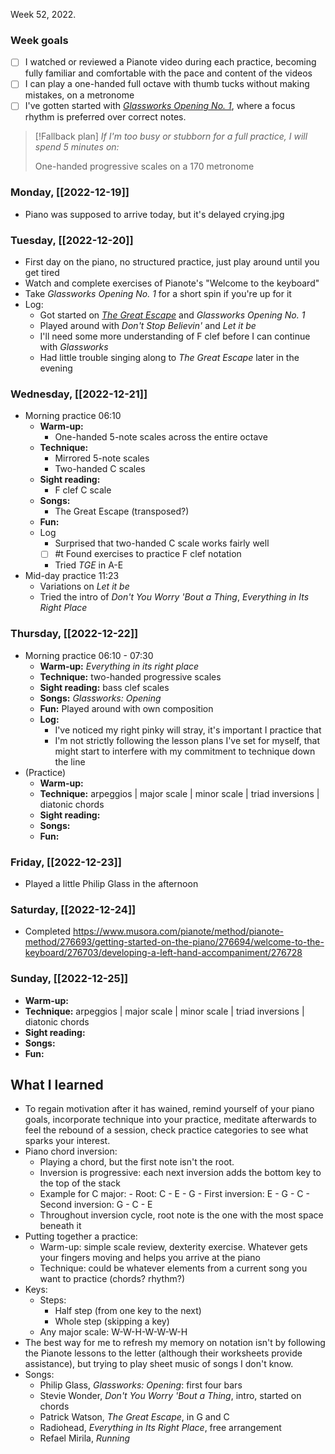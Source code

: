 ---
---
Week 52, 2022.

### Week goals
- [ ] I watched or reviewed a Pianote video during each practice, becoming fully familiar and comfortable with the pace and content of the videos
- [ ] I can play a one-handed full octave with thumb tucks without making mistakes, on a metronome
- [ ] I've gotten started with _[Glassworks Opening No. 1](https://musescore.com/user/192873/scores/8338037)_, where a focus rhythm is preferred over correct notes.

> [!Fallback plan] 
> _If I'm too busy or stubborn for a full practice, I will spend 5 minutes on:_
> 
> One-handed progressive scales on a 170 metronome

### Monday, [[2022-12-19]]
- Piano was supposed to arrive today, but it's delayed crying.jpg

### Tuesday, [[2022-12-20]]
- First day on the piano, no structured practice, just play around until you get tired
- Watch and complete exercises of Pianote's "Welcome to the keyboard"
- Take _Glassworks Opening No. 1_ for a short spin if you're up for it
- Log:
	- Got started on _[The Great Escape](https://musescore.com/official_author/scores/6922648)_ and _Glassworks Opening No. 1_
	- Played around with _Don't Stop Believin'_ and _Let it be_
	- I'll need some more understanding of F clef before I can continue with _Glassworks_
	- Had little trouble singing along to _The Great Escape_ later in the evening

### Wednesday, [[2022-12-21]]
- Morning practice 06:10
	- **Warm-up:** 
		- One-handed 5-note scales across the entire octave
	- **Technique:** 
		- Mirrored 5-note scales
		- Two-handed C scales
	- **Sight reading:** 
		- F clef C scale
	- **Songs:** 
		- The Great Escape (transposed?)
	- **Fun:** 
	- Log
		- Surprised that two-handed C scale works fairly well
		- [ ] #t Found exercises to practice F clef notation
		- Tried _TGE_ in A-E
- Mid-day practice 11:23
	- Variations on _Let it be_
	- Tried the intro of _Don't You Worry 'Bout a Thing_, _Everything in Its Right Place_

### Thursday, [[2022-12-22]]
- Morning practice 06:10 - 07:30
	- **Warm-up:** _Everything in its right place_
	- **Technique:** two-handed progressive scales
	- **Sight reading:** bass clef scales
	- **Songs:** _Glassworks: Opening_
	- **Fun:** Played around with own composition
	- **Log:**
		- I've noticed my right pinky will stray, it's important I practice that
		- I'm not strictly following the lesson plans I've set for myself, that might start to interfere with my commitment to technique down the line
- (Practice)
	- **Warm-up:** 
	- **Technique:** arpeggios | major scale | minor scale | triad inversions | diatonic chords
	- **Sight reading:** 
	- **Songs:** 
	- **Fun:** 


### Friday, [[2022-12-23]]
- Played a little Philip Glass in the afternoon

### Saturday, [[2022-12-24]]
- Completed https://www.musora.com/pianote/method/pianote-method/276693/getting-started-on-the-piano/276694/welcome-to-the-keyboard/276703/developing-a-left-hand-accompaniment/276728

### Sunday, [[2022-12-25]]
- **Warm-up:** 
- **Technique:** arpeggios | major scale | minor scale | triad inversions | diatonic chords
- **Sight reading:** 
- **Songs:** 
- **Fun:** 


## What I learned
- To regain motivation after it has wained, remind yourself of your piano goals, incorporate technique into your practice, meditate afterwards to feel the rebound of a session, check practice categories to see what sparks your interest.
- Piano chord inversion:
	- Playing a chord, but the first note isn't the root. 
	- Inversion is progressive: each next inversion adds the bottom key to the top of the stack
	- Example for C major:
			- Root: C - E - G
			- First inversion: E - G - C
			- Second inversion: G - C - E
	- Throughout inversion cycle, root note is the one with the most space beneath it
- Putting together a practice:
	- Warm-up: simple scale review, dexterity exercise. Whatever gets your fingers moving and helps you arrive at the piano
	- Technique: could be whatever elements from a current song you want to practice (chords? rhythm?)
- Keys:
	- Steps:
		- Half step (from one key to the next)
		- Whole step (skipping a key)
	- Any major scale: W-W-H-W-W-W-H
- The best way for me to refresh my memory on notation isn't by following the Pianote lessons to the letter (although their worksheets provide assistance), but trying to play sheet music of songs I don't know.
- Songs:
	- Philip Glass, _Glassworks: Opening_: first four bars
	- Stevie Wonder, _Don't You Worry 'Bout a Thing_, intro, started on chords
	- Patrick Watson, _The Great Escape_, in G and C
	- Radiohead, _Everything in Its Right Place_, free arrangement
	- Refael Mirila, *Running*